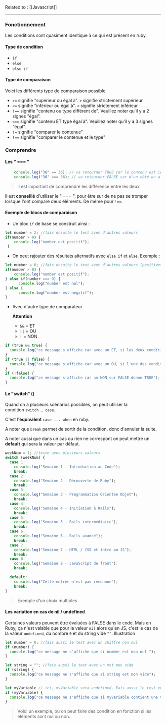 Related to : [[Javascript]]

---

### Fonctionnement

Les conditions sont quasiment identique à ce qui est présent en ruby.

#### Type de condition

- `if` 
- `else`
- `else if`

#### Type de comparaison

Voici les différents type de comparaison possible

-   `>=` signifie "supérieur ou égal à". `>` signifie strictement supérieur
-   `<=` signifie "inférieur ou égal à". `<` signifie strictement inférieur
-   `!==` signifie "contenu ou type différent de". Veuillez noter qu'il y a 2 signes "égal".
-   `===` signifie "contenu ET type égal à". Veuillez noter qu'il y a 3 signes "égal".
- `!=` signifie "comparer le contenue"
- `!==` signifie "comparer le contenue et le type"

### Comprendre

#### Les " === "

```js
    console.log("36" == 36); // va retourner TRUE car le contenu est identique
    console.log("36" === 36); // va retourner FALSE car d'un côté on a un string et de l'autre un number
```
> Il est important de comprendre les différence entre les deux

Il est **conseillé** d'utiliser le " === ", pour être sur de ne pas se tromper lorsque l'ont compare deux éléments. De même pour `!==`.

#### Exemple de blocs de comparaison

-   Un bloc `if` de base se construit ainsi :

```js
let number = 2; //fais ensuite le test avec d'autres valeurs
if(number > 0) {
	console.log("number est positif");
 } 
```

-   On peut rajouter des résultats alternatifs avec `else if` et `else`. Exemple :

```js
let number = 0; //fais ensuite le test avec d'autres valeurs (positives et négatives)
if(number > 0) {
	console.log("number est positif");
} else if(number === 0) {
      console.log("number est nul");
} else {
      console.log("number est négatif");
} 
```

- Avec d'autre type de comparateur

	**Attention**
	- `&&` = ET
	- `||` = OU
	- `!` = NON

```js
if (true && true) {
  console.log("ce message s'affiche car avec un ET, si les deux conditions sont à TRUE, le résultat est TRUE");
}
if (true || false) {
  console.log("ce message s'affiche car avec un OU, si l'une des conditions est à TRUE, le résultat est TRUE");
} 
if (!false) {
  console.log("ce message s'affiche car un NON sur FALSE donne TRUE");
}
```

#### Le "switch" ()

Quand on a plusieurs scénarios possibles, on peut utiliser la condition `switch … case`.

C'est l'**équivalent** `case ... when` en ruby.

A noter que `break` permet de sortir de la condition, donc d'annuler la suite. 

A noter aussi que dans un cas ou rien ne correspont on peut mettre un **default** qui sera la valeur par défaut.

```js
weekNum = 1; //teste avec plusieurs valeurs
switch (weekNum) {
  case 1:
    console.log("Semaine 1 - Introduction au Code");
    break;
  case 2:
    console.log("Semaine 2 - Découverte de Ruby");
    break;
  case 3:
    console.log("Semaine 3 - Programmation Orientée Objet");
    break;
  case 4:
    console.log("Semaine 4 - Initiation à Rails");
    break;
  case 5:
    console.log("Semaine 5 - Rails intermédiaire");
    break;
  case 6:
    console.log("Semaine 6 - Rails avancé");
    break;
  case 7:
    console.log("Semaine 7 - HTML / CSS et intro au JS");
    break;
  case 8:
    console.log("Semaine 8 - JavaScript de front");
    break;

  default:
    console.log("Cette entrée n'est pas reconnue");
    break;
}
```
> Exemple d'un choix multiples

#### Les variation en cas de nil / undefined

Certaines valeurs peuvent être évaluées à FALSE dans le code. Mais en Ruby, ça n'est valable que pour la valeur `nil` alors qu'en JS, c'est le cas de la valeur `undefined`, du nombre `0` et du string vide `""`. Illustration

```js
let number = 0; //fais aussi le test avec un chiffre non nul
if (number) {
  console.log("ce message ne s'affiche que si number est non nul ");
}

let string = ""; //fais aussi le test avec un mot non vide
if (string) {
  console.log("ce message ne s'affiche que si string est non vide");
}

let myVariable // ici, myVariable sera undefined. Fais aussi le test en lui donnant une valeur: number, string, array ou autre.
if (myVariable) {
  console.log("ce message ne s'affiche que si myVariable contient une valeur ");
}
```
> Voici un exemple, ou on peut faire des condition en fonction si les éléments sont nul ou non.